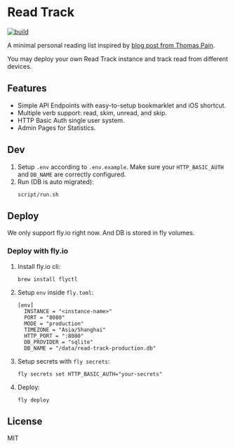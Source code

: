 # Read Track

[![build](https://github.com/crispgm/read-track/actions/workflows/ci.yml/badge.svg)](https://github.com/crispgm/read-track/actions/workflows/ci.yml)

A minimal personal reading list inspired by [blog post from Thomas Pain](https://www.tdpain.net/blog/a-year-of-reading).

You may deploy your own Read Track instance and track read from different devices.

## Features

- Simple API Endpoints with easy-to-setup bookmarklet and iOS shortcut.
- Multiple verb support: read, skim, unread, and skip.
- HTTP Basic Auth single user system.
- Admin Pages for Statistics.

## Dev

1. Setup `.env` according to `.env.example`. Make sure your `HTTP_BASIC_AUTH` and `DB_NAME` are correctly configured.
2. Run (DB is auto migrated):
   ```
   script/run.sh
   ```

## Deploy

We only support fly.io right now. And DB is stored in fly volumes.

### Deploy with fly.io

1. Install fly.io cli:
    ```shell
    brew install flyctl
    ```

2. Setup `env` inside `fly.toml`:
    ```shell
    [env]
      INSTANCE = "<instance-name>"
      PORT = "8080"
      MODE = "production"
      TIMEZONE = "Asia/Shanghai"
      HTTP_PORT = ":8080"
      DB_PROVIDER = "sqlite"
      DB_NAME = "/data/read-track-production.db"
    ```

3. Setup secrets with `fly secrets`:
    ```shell
    fly secrets set HTTP_BASIC_AUTH="your-secrets"
    ```

3. Deploy:
    ```shell
    fly deploy
    ```

## License

MIT
